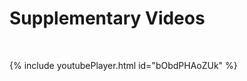 # Supplementary Videos

<p>&nbsp;</p>

<!-- {% include youtubePlayer.html id="u16FjNGMoEs?autoplay=1" %} -->

{% include youtubePlayer.html id="bObdPHAoZUk" %}
